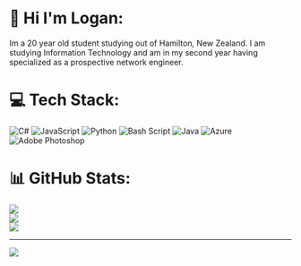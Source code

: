 # 💫 Hi I'm Logan:
Im a 20 year old student studying out of Hamilton, New Zealand. I am studying Information Technology and am in my second year having specialized as a prospective network engineer.


# 💻 Tech Stack:
![C#](https://img.shields.io/badge/c%23-%23239120.svg?style=for-the-badge&logo=csharp&logoColor=white) ![JavaScript](https://img.shields.io/badge/javascript-%23323330.svg?style=for-the-badge&logo=javascript&logoColor=%23F7DF1E) ![Python](https://img.shields.io/badge/python-3670A0?style=for-the-badge&logo=python&logoColor=ffdd54) ![Bash Script](https://img.shields.io/badge/bash_script-%23121011.svg?style=for-the-badge&logo=gnu-bash&logoColor=white) ![Java](https://img.shields.io/badge/java-%23ED8B00.svg?style=for-the-badge&logo=openjdk&logoColor=white) ![Azure](https://img.shields.io/badge/azure-%230072C6.svg?style=for-the-badge&logo=microsoftazure&logoColor=white) ![Adobe Photoshop](https://img.shields.io/badge/adobe%20photoshop-%2331A8FF.svg?style=for-the-badge&logo=adobe%20photoshop&logoColor=white)
# 📊 GitHub Stats:
![](https://github-readme-stats.vercel.app/api?username=MOHSTAIN&theme=dark&hide_border=false&include_all_commits=false&count_private=false)<br/>
![](https://github-readme-streak-stats.herokuapp.com/?user=MOHSTAIN&theme=dark&hide_border=false)<br/>
![](https://github-readme-stats.vercel.app/api/top-langs/?username=MOHSTAIN&theme=dark&hide_border=false&include_all_commits=false&count_private=false&layout=compact)

---
[![](https://visitcount.itsvg.in/api?id=MOHSTAIN&icon=0&color=0)](https://visitcount.itsvg.in)

<!-- Proudly created with GPRM ( https://gprm.itsvg.in ) -->
<!---
MOHSTAIN/MOHSTAIN is a ✨ special ✨ repository because its `README.md` (this file) appears on your GitHub profile.
You can click the Preview link to take a look at your changes.
--->
